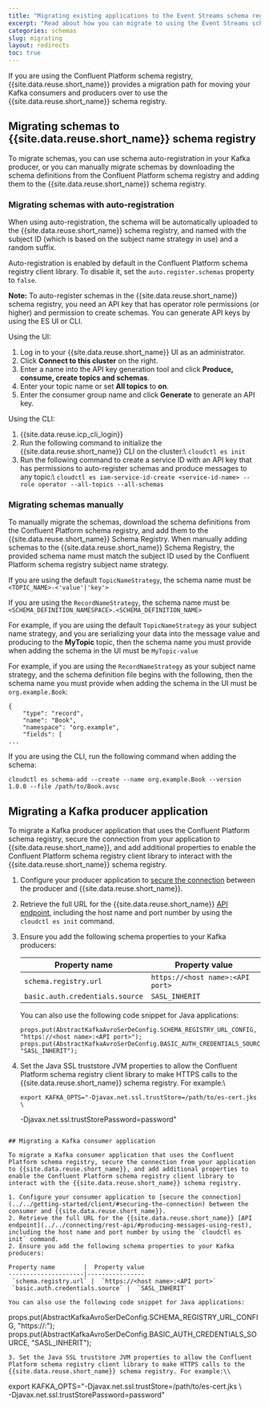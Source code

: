 ```yaml
---
title: "Migrating existing applications to the Event Streams schema registry"
excerpt: "Read about how you can migrate to using the Event Streams schema registry."
categories: schemas
slug: migrating
layout: redirects
toc: true
---
```


If you are using the Confluent Platform schema registry, {{site.data.reuse.short_name}} provides a migration path for moving your Kafka consumers and producers over to use the {{site.data.reuse.short_name}} schema registry.

## Migrating schemas to {{site.data.reuse.short_name}} schema registry

To migrate schemas, you can use schema auto-registration in your Kafka producer, or you can manually migrate schemas by downloading the schema definitions from the Confluent Platform schema registry and adding them to the {{site.data.reuse.short_name}} schema registry. 

### Migrating schemas with auto-registration

When using auto-registration, the schema will be automatically uploaded to the {{site.data.reuse.short_name}} schema registry, and named with the subject ID (which is based on the subject name strategy in use) and a random suffix. 

Auto-registration is enabled by default in the Confluent Platform schema registry client library. To disable it, set the `auto.register.schemas` property to `false`.

**Note:** To auto-register schemas in the {{site.data.reuse.short_name}} schema registry, you need an API key that has operator role permissions (or higher) and permission to create schemas. You can generate API keys by using the ES UI or CLI.

Using the UI:
1. Log in to your {{site.data.reuse.short_name}} UI as an administrator.
2. Click **Connect to this cluster** on the right.
3. Enter a name into the API key generation tool and click **Produce, consume, create topics and schemas**.
4. Enter your topic name or set **All topics** to **on**.
5. Enter the consumer group name and click **Generate** to generate an API key.

Using the CLI:
1. {{site.data.reuse.icp_cli_login}}
2. Run the following command to initialize the {{site.data.reuse.short_name}} CLI on the cluster:\\
   `cloudctl es init`
3. Run the following command to create a service ID with an API key that has permissions to auto-register schemas and produce messages to any topic:\\
   `cloudctl es iam-service-id-create <service-id-name> --role operator --all-topics --all-schemas`


### Migrating schemas manually

To manually migrate the schemas, download the schema definitions from the Confluent Platform schema registry, and add them to the {{site.data.reuse.short_name}} Schema Registry. When manually adding schemas to the {{site.data.reuse.short_name}} Schema Registry, the provided schema name must match the subject ID used by the Confluent Platform schema registry subject name strategy.

If you are using the default `TopicNameStrategy`, the schema name must be `<TOPIC_NAME>-<'value'|'key'>`

If you are using the `RecordNameStrategy`, the schema name must be `<SCHEMA_DEFINITION_NAMESPACE>.<SCHEMA_DEFINITION_NAME>`

For example, if you are using the default `TopicNameStrategy` as your subject name strategy, and you are serializing your data into the message value and producing to the **MyTopic** topic, then the schema name you must provide when adding the schema in the UI must be `MyTopic-value`

For example, if you are using the `RecordNameStrategy` as your subject name strategy, and the schema definition file begins with the following, then the schema name you must provide when adding the schema in the UI must be `org.example.Book`:

```
{
    "type": "record",
    "name": "Book",
    "namespace": "org.example",
    "fields": [
...
```

If you are using the CLI, run the following command when adding the schema:

`cloudctl es schema-add --create --name org.example.Book --version 1.0.0 --file /path/to/Book.avsc`


## Migrating a Kafka producer application

To migrate a Kafka producer application that uses the Confluent Platform schema registry, secure the connection from your application to {{site.data.reuse.short_name}}, and add additional properties to enable the Confluent Platform schema registry client library to interact with the {{site.data.reuse.short_name}} schema registry.

1. Configure your producer application to [secure the connection](../../getting-started/client/#securing-the-connection) between the producer and {{site.data.reuse.short_name}}.
2. Retrieve the full URL for the {{site.data.reuse.short_name}} [API endpoint](../../connecting/rest-api/#producing-messages-using-rest), including the host name and port number by using the `cloudctl es init` command.
2. Ensure you add the following schema properties to your Kafka producers:

   Property name        |  Property value
   ---------------------|----------------
    `schema.registry.url` |  `https://<host name>:<API port>`
    `basic.auth.credentials.source` |  `SASL_INHERIT`

   You can also use the following code snippet for Java applications:
   ```
   props.put(AbstractKafkaAvroSerDeConfig.SCHEMA_REGISTRY_URL_CONFIG, "https://<host name>:<API port>");
   props.put(AbstractKafkaAvroSerDeConfig.BASIC_AUTH_CREDENTIALS_SOURCE, "SASL_INHERIT");
   ```
3. Set the Java SSL truststore JVM properties to allow the Confluent Platform schema registry client library to make HTTPS calls to the {{site.data.reuse.short_name}} schema registry. For example:\\
   ```
   export KAFKA_OPTS="-Djavax.net.ssl.trustStore=/path/to/es-cert.jks \ 
      -Djavax.net.ssl.trustStorePassword=password"
   ```

## Migrating a Kafka consumer application

To migrate a Kafka consumer application that uses the Confluent Platform schema registry, secure the connection from your application to {{site.data.reuse.short_name}}, and add additional properties to enable the Confluent Platform schema registry client library to interact with the {{site.data.reuse.short_name}} schema registry.

1. Configure your consumer application to [secure the connection](../../getting-started/client/#securing-the-connection) between the consumer and {{site.data.reuse.short_name}}.
2. Retrieve the full URL for the {{site.data.reuse.short_name}} [API endpoint](../../connecting/rest-api/#producing-messages-using-rest), including the host name and port number by using the `cloudctl es init` command.
2. Ensure you add the following schema properties to your Kafka producers:

   Property name        |  Property value
   ---------------------|----------------
    `schema.registry.url` |  `https://<host name>:<API port>`
    `basic.auth.credentials.source` |  `SASL_INHERIT`

   You can also use the following code snippet for Java applications:
   ```
   props.put(AbstractKafkaAvroSerDeConfig.SCHEMA_REGISTRY_URL_CONFIG, "https://<host name>:<API port>");
   props.put(AbstractKafkaAvroSerDeConfig.BASIC_AUTH_CREDENTIALS_SOURCE, "SASL_INHERIT");
   ```
3. Set the Java SSL truststore JVM properties to allow the Confluent Platform schema registry client library to make HTTPS calls to the {{site.data.reuse.short_name}} schema registry. For example:\\
   ```
   export KAFKA_OPTS="-Djavax.net.ssl.trustStore=/path/to/es-cert.jks \ 
       -Djavax.net.ssl.trustStorePassword=password"
   ```
